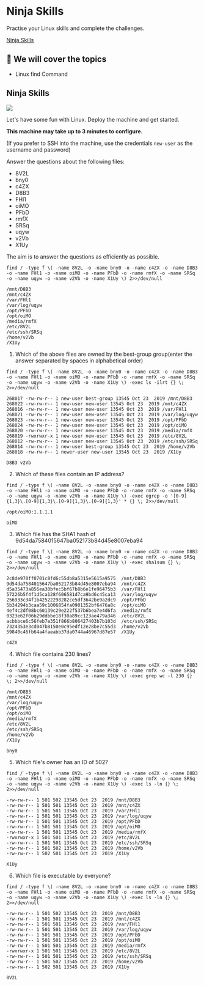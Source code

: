 # Ninja Skills

Practise your Linux skills and complete the challenges.

[Ninja Skills](https://tryhackme.com/room/ninjaskills)

## 💢 We will cover  the topics

* Linux find Command

## Ninja Skills

![](https://i.imgur.com/JbCoSfv.png)

Let's have some fun with Linux. Deploy the machine and get started.

**This machine may take up to 3 minutes to configure.**

(If you prefer to SSH into the machine, use the credentials `new-user` as the username and password)

Answer the questions about the following files:

* 8V2L
* bny0
* c4ZX
* D8B3
* FHl1
* oiMO
* PFbD
* rmfX
* SRSq
* uqyw
* v2Vb
* X1Uy

The aim is to answer the questions as efficiently as possible.

```
find / -type f \( -name 8V2L -o -name bny0 -o -name c4ZX -o -name D8B3 -o -name FHl1 -o -name oiMO -o -name PFbD -o -name rmfX -o -name SRSq -o -name uqyw -o -name v2Vb -o -name X1Uy \) 2>>/dev/null

/mnt/D8B3
/mnt/c4ZX
/var/FHl1
/var/log/uqyw
/opt/PFbD
/opt/oiMO
/media/rmfX
/etc/8V2L
/etc/ssh/SRSq
/home/v2Vb
/X1Uy
```

1. Which of the above files are owned by the best-group group(enter the answer separated by spaces in alphabetical order)

```
find / -type f \( -name 8V2L -o -name bny0 -o -name c4ZX -o -name D8B3 -o -name FHl1 -o -name oiMO -o -name PFbD -o -name rmfX -o -name SRSq -o -name uqyw -o -name v2Vb -o -name X1Uy \) -exec ls -ilrt {} \; 2>>/dev/null

268017 -rw-rw-r-- 1 new-user best-group 13545 Oct 23  2019 /mnt/D8B3
268022 -rw-rw-r-- 1 new-user new-user 13545 Oct 23  2019 /mnt/c4ZX
268016 -rw-rw-r-- 1 new-user new-user 13545 Oct 23  2019 /var/FHl1
268021 -rw-rw-r-- 1 new-user new-user 13545 Oct 23  2019 /var/log/uqyw
268023 -rw-rw-r-- 1 new-user new-user 13545 Oct 23  2019 /opt/PFbD
268024 -rw-rw-r-- 1 new-user new-user 13545 Oct 23  2019 /opt/oiMO
268020 -rw-rw-r-- 1 new-user new-user 13545 Oct 23  2019 /media/rmfX
268019 -rwxrwxr-x 1 new-user new-user 13545 Oct 23  2019 /etc/8V2L
268012 -rw-rw-r-- 1 new-user new-user 13545 Oct 23  2019 /etc/ssh/SRSq
268014 -rw-rw-r-- 1 new-user best-group 13545 Oct 23  2019 /home/v2Vb
268018 -rw-rw-r-- 1 newer-user new-user 13545 Oct 23  2019 /X1Uy
```

`D8B3 v2Vb`

2. Which of these files contain an IP address?

```
find / -type f \( -name 8V2L -o -name bny0 -o -name c4ZX -o -name D8B3 -o -name FHl1 -o -name oiMO -o -name PFbD -o -name rmfX -o -name SRSq -o -name uqyw -o -name v2Vb -o -name X1Uy \) -exec egrep -o '[0-9]{1,3}\.[0-9]{1,3}\.[0-9]{1,3}\.[0-9]{1,3}' * {} \; 2>>/dev/null

/opt/oiMO:1.1.1.1
```

`oiMO`

3. Which file has the SHA1 hash of 9d54da7584015647ba052173b84d45e8007eba94

```
find / -type f \( -name 8V2L -o -name bny0 -o -name c4ZX -o -name D8B3 -o -name FHl1 -o -name oiMO -o -name PFbD -o -name rmfX -o -name SRSq -o -name uqyw -o -name v2Vb -o -name X1Uy \) -exec sha1sum {} \; 2>>/dev/null

2c8de970ff0701c8fd6c55db8a5315e5615a9575  /mnt/D8B3
9d54da7584015647ba052173b84d45e8007eba94  /mnt/c4ZX
d5a35473a856ea30bfec5bf67b8b6e1fe96475b3  /var/FHl1
57226b5f4f1d5ca128f606581d7ca9bd6c45ca13  /var/log/uqyw
256933c34f1b42522298282ce5df3642be9a2dc9  /opt/PFbD
5b34294b3caa59c1006854fa0901352bf6476a8c  /opt/oiMO
4ef4c2df08bc60139c29e222f537b6bea7e4d6fa  /media/rmfX
0323e62f06b29ddbbe18f30a89cc123ae479a346  /etc/8V2L
acbbbce6c56feb7e351f866b806427403b7b103d  /etc/ssh/SRSq
7324353e3cd047b8150e0c95edf12e28be7c55d3  /home/v2Vb
59840c46fb64a4faeabb37da0744a46967d87e57  /X1Uy
```

`c4ZX`

4. Which file contains 230 lines?

```
find / -type f \( -name 8V2L -o -name bny0 -o -name c4ZX -o -name D8B3 -o -name FHl1 -o -name oiMO -o -name PFbD -o -name rmfX -o -name SRSq -o -name uqyw -o -name v2Vb -o -name X1Uy \) -exec grep wc -l 230 {} \; 2>>/dev/null

/mnt/D8B3
/mnt/c4ZX
/var/log/uqyw
/opt/PFbD
/opt/oiMO
/media/rmfX
/etc/8V2L
/etc/ssh/SRSq
/home/v2Vb
/X1Uy
```

`bny0`

5. Which file's owner has an ID of 502?

```
find / -type f \( -name 8V2L -o -name bny0 -o -name c4ZX -o -name D8B3 -o -name FHl1 -o -name oiMO -o -name PFbD -o -name rmfX -o -name SRSq -o -name uqyw -o -name v2Vb -o -name X1Uy \) -exec ls -ln {} \; 2>>/dev/null

-rw-rw-r-- 1 501 502 13545 Oct 23  2019 /mnt/D8B3
-rw-rw-r-- 1 501 501 13545 Oct 23  2019 /mnt/c4ZX
-rw-rw-r-- 1 501 501 13545 Oct 23  2019 /var/FHl1
-rw-rw-r-- 1 501 501 13545 Oct 23  2019 /var/log/uqyw
-rw-rw-r-- 1 501 501 13545 Oct 23  2019 /opt/PFbD
-rw-rw-r-- 1 501 501 13545 Oct 23  2019 /opt/oiMO
-rw-rw-r-- 1 501 501 13545 Oct 23  2019 /media/rmfX
-rwxrwxr-x 1 501 501 13545 Oct 23  2019 /etc/8V2L
-rw-rw-r-- 1 501 501 13545 Oct 23  2019 /etc/ssh/SRSq
-rw-rw-r-- 1 501 502 13545 Oct 23  2019 /home/v2Vb
-rw-rw-r-- 1 502 501 13545 Oct 23  2019 /X1Uy
```

`X1Uy`

6. Which file is executable by everyone?

```
find / -type f \( -name 8V2L -o -name bny0 -o -name c4ZX -o -name D8B3 -o -name FHl1 -o -name oiMO -o -name PFbD -o -name rmfX -o -name SRSq -o -name uqyw -o -name v2Vb -o -name X1Uy \) -exec ls -ln {} \; 2>>/dev/null

-rw-rw-r-- 1 501 502 13545 Oct 23  2019 /mnt/D8B3
-rw-rw-r-- 1 501 501 13545 Oct 23  2019 /mnt/c4ZX
-rw-rw-r-- 1 501 501 13545 Oct 23  2019 /var/FHl1
-rw-rw-r-- 1 501 501 13545 Oct 23  2019 /var/log/uqyw
-rw-rw-r-- 1 501 501 13545 Oct 23  2019 /opt/PFbD
-rw-rw-r-- 1 501 501 13545 Oct 23  2019 /opt/oiMO
-rw-rw-r-- 1 501 501 13545 Oct 23  2019 /media/rmfX
-rwxrwxr-x 1 501 501 13545 Oct 23  2019 /etc/8V2L
-rw-rw-r-- 1 501 501 13545 Oct 23  2019 /etc/ssh/SRSq
-rw-rw-r-- 1 501 502 13545 Oct 23  2019 /home/v2Vb
-rw-rw-r-- 1 502 501 13545 Oct 23  2019 /X1Uy
```

`8V2L`

